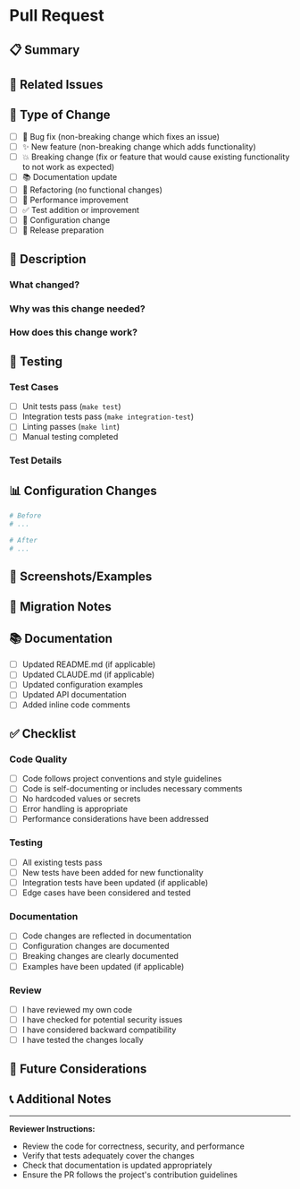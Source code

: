# Pull Request

## 📋 Summary

<!-- Provide a brief summary of the changes in this PR -->

## 🔗 Related Issues

<!-- Link to any related issues using keywords like "Closes #123", "Fixes #456", "Related to #789" -->

## 🧪 Type of Change

<!-- Mark the relevant option with an "x" -->

- [ ] 🐛 Bug fix (non-breaking change which fixes an issue)
- [ ] ✨ New feature (non-breaking change which adds functionality)
- [ ] 💥 Breaking change (fix or feature that would cause existing functionality to not work as expected)
- [ ] 📚 Documentation update
- [ ] 🔨 Refactoring (no functional changes)
- [ ] 🐎 Performance improvement
- [ ] ✅ Test addition or improvement
- [ ] 🔧 Configuration change
- [ ] 🚀 Release preparation

## 📝 Description

<!-- Provide a detailed description of the changes -->

### What changed?
<!-- Describe what was changed -->

### Why was this change needed?
<!-- Explain the motivation behind the change -->

### How does this change work?
<!-- Explain the technical implementation -->

## 🧪 Testing

<!-- Describe the testing you've performed -->

### Test Cases

- [ ] Unit tests pass (`make test`)
- [ ] Integration tests pass (`make integration-test`)
- [ ] Linting passes (`make lint`)
- [ ] Manual testing completed

### Test Details
<!-- Describe your testing approach and any specific test cases -->

## 📊 Configuration Changes

<!-- If applicable, show configuration changes -->

```yaml
# Before
# ...

# After
# ...
```

## 📸 Screenshots/Examples

<!-- If applicable, add screenshots or examples of the changes -->

## 🔄 Migration Notes

<!-- If this is a breaking change, provide migration instructions -->

## 📚 Documentation

<!-- Documentation changes -->

- [ ] Updated README.md (if applicable)
- [ ] Updated CLAUDE.md (if applicable)
- [ ] Updated configuration examples
- [ ] Updated API documentation
- [ ] Added inline code comments

## ✅ Checklist

<!-- Review this checklist before submitting -->

### Code Quality

- [ ] Code follows project conventions and style guidelines
- [ ] Code is self-documenting or includes necessary comments
- [ ] No hardcoded values or secrets
- [ ] Error handling is appropriate
- [ ] Performance considerations have been addressed

### Testing

- [ ] All existing tests pass
- [ ] New tests have been added for new functionality
- [ ] Integration tests have been updated (if applicable)
- [ ] Edge cases have been considered and tested

### Documentation

- [ ] Code changes are reflected in documentation
- [ ] Configuration changes are documented
- [ ] Breaking changes are clearly documented
- [ ] Examples have been updated (if applicable)

### Review

- [ ] I have reviewed my own code
- [ ] I have checked for potential security issues
- [ ] I have considered backward compatibility
- [ ] I have tested the changes locally

## 🔮 Future Considerations

<!-- Any thoughts on future improvements or related work -->

## 📞 Additional Notes

<!-- Any additional information for reviewers -->

---

**Reviewer Instructions:**

- Review the code for correctness, security, and performance
- Verify that tests adequately cover the changes
- Check that documentation is updated appropriately
- Ensure the PR follows the project's contribution guidelines
